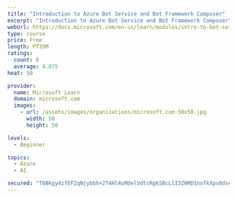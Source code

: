 ```yaml
---
title: "Introduction to Azure Bot Service and Bot Framework Composer"
excerpt: "Introduction to Azure Bot Service and Bot Framework Composer"
webUrl: https://docs.microsoft.com/en-us/learn/modules/intro-to-bot-service-bot-framework-composer/
type: course
price: Free
length: PT35M
ratings:
  count: 8
  average: 4.875
heat: 50

provider:
  name: Microsoft Learn
  domain: microsoft.com
  images:
    - url: /assets/images/organizations/microsoft.com-50x50.jpg
      width: 50
      height: 50

levels:
  - Beginner

topics:
  - Azure
  - AI

secured: "T0Bkgy4zfEFZqNjybbh+2T4Hl4uMdelVdtcRgkSBcLlI3ZHMD1nofkXpv0dse+fnZ5RiafBciixrhdbPSCuvIFdlWiOhkG6ewBpYgic/rhoNhV3yJYINrqtJcFbc1RqZB90cyafwiv0A0pdHrMXgyKKtJJYnvzb9fof5kobcQUrkv9bjLc0U7rRiWvAuG707jptXmyfdXt9rYTNT+hFC6qVGurgxn9q6pVS6BcDj2DfMoF1g8UNrgKd2kdCoA/9U0bz3+spHoakCY5JQ9cgtrDVqlbrYmp/MLb7M17fvZwTrtakS5RYZRIx/4AeNV5uNnwk5TgpPH64moROKisNsnooXrqgXuZcAMribK5mvyO5f5AVNHHIukmG+FIEUHNO0CZqePQzQE7kJFVnq4/opm0/+xJSkVq+Mo+nC4rpyNmA=;WV46zzr6TRWJpjUNoH36ow=="
---
```


